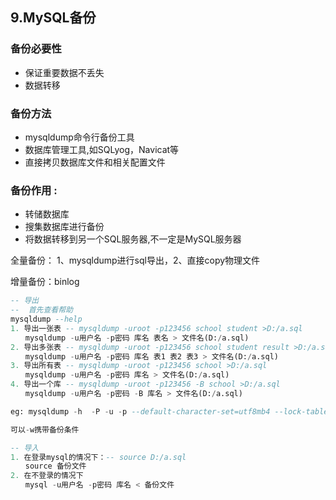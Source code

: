 ## 9.MySQL备份

### 备份必要性

- 保证重要数据不丢失
- 数据转移

### 备份方法

- mysqldump命令行备份工具
- 数据库管理工具,如SQLyog，Navicat等
- 直接拷贝数据库文件和相关配置文件

### 备份作用 :

- 转储数据库
- 搜集数据库进行备份
- 将数据转移到另一个SQL服务器,不一定是MySQL服务器

全量备份： 1、mysqldump进行sql导出，2、直接copy物理文件

增量备份：binlog

```sql
-- 导出
--  首先查看帮助
mysqldump --help 
1. 导出一张表 -- mysqldump -uroot -p123456 school student >D:/a.sql
　　mysqldump -u用户名 -p密码 库名 表名 > 文件名(D:/a.sql)
2. 导出多张表 -- mysqldump -uroot -p123456 school student result >D:/a.sql
　　mysqldump -u用户名 -p密码 库名 表1 表2 表3 > 文件名(D:/a.sql)
3. 导出所有表 -- mysqldump -uroot -p123456 school >D:/a.sql
　　mysqldump -u用户名 -p密码 库名 > 文件名(D:/a.sql)
4. 导出一个库 -- mysqldump -uroot -p123456 -B school >D:/a.sql
　　mysqldump -u用户名 -p密码 -B 库名 > 文件名(D:/a.sql)

eg: mysqldump -h  -P -u -p --default-character-set=utf8mb4 --lock-tables=true mybatis > /data/mybatis.sql

可以-w携带备份条件

-- 导入
1. 在登录mysql的情况下：-- source D:/a.sql
　　source 备份文件
2. 在不登录的情况下
　　mysql -u用户名 -p密码 库名 < 备份文件
```

